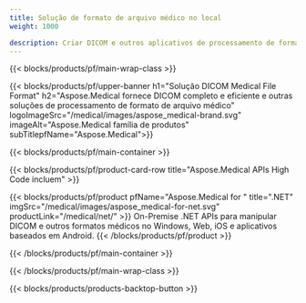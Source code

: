 ```yaml
---
title: Solução de formato de arquivo médico no local 
weight: 1000

description: Criar DICOM e outros aplicativos de processamento de formato médico usando Aspose Medical On-Premise APIs
---
```


{{< blocks/products/pf/main-wrap-class >}}

{{< blocks/products/pf/upper-banner h1="Solução DICOM Medical File Format" h2="Aspose.Medical fornece DICOM completo e eficiente e outras soluções de processamento de formato de arquivo médico" logoImageSrc="/medical/images/aspose_medical-brand.svg" imageAlt="Aspose.Medical família de produtos" subTitlepfName="Aspose.Medical">}}

{{< blocks/products/pf/main-container >}}

{{< blocks/products/pf/product-card-row title="Aspose.Medical APIs High Code incluem" >}}

{{< blocks/products/pf/product pfName="Aspose.Medical for " title=".NET" imgSrc="/medical/images/aspose_medical-for-net.svg" productLink="/medical/net/" >}}
On-Premise .NET APIs para manipular DICOM e outros formatos médicos no Windows, Web, iOS e aplicativos baseados em Android.
{{< /blocks/products/pf/product >}}

{{< /blocks/products/pf/main-container >}}

{{< /blocks/products/pf/main-wrap-class >}}

{{< blocks/products/products-backtop-button >}}
